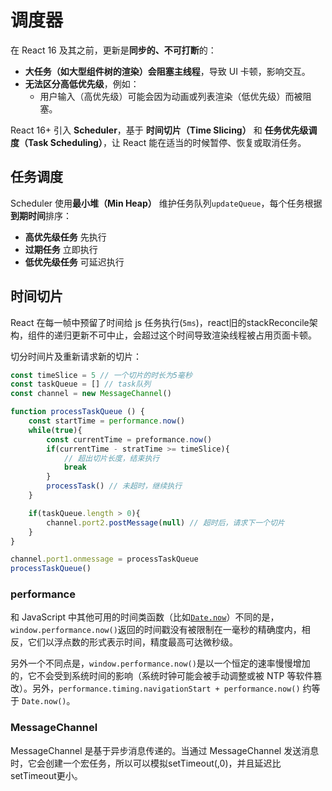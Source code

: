 # 调度器
在 React 16 及其之前，更新是**同步的、不可打断**的：

- **大任务（如大型组件树的渲染）会阻塞主线程**，导致 UI 卡顿，影响交互。
- **无法区分高低优先级**，例如：
	- 用户输入（高优先级）可能会因为动画或列表渲染（低优先级）而被阻塞。

React 16+ 引入 **Scheduler**，基于 **时间切片（Time Slicing）** 和 **任务优先级调度（Task Scheduling）**，让 React 能在适当的时候暂停、恢复或取消任务。

## 任务调度
Scheduler 使用**最小堆（Min Heap）** 维护任务队列`updateQueue`，每个任务根据**到期时间**排序：
- **高优先级任务** 先执行
- **过期任务** 立即执行
- **低优先级任务** 可延迟执行


## 时间切片
React 在每一帧中预留了时间给 js 任务执行(`5ms`)，react旧的stackReconcile架构，组件的递归更新不可中止，会超过这个时间导致渲染线程被占用页面卡顿。

切分时间片及重新请求新的切片：
```javascript
const timeSlice = 5 // 一个切片的时长为5毫秒
const taskQueue = [] // task队列
const channel = new MessageChannel() 

function processTaskQueue () {
	const startTime = performance.now()
	while(true){
		const currentTime = preformance.now()
		if(currentTime - stratTime >= timeSlice){
			// 超出切片长度，结束执行
			break
		}
		processTask() // 未超时，继续执行
	}

	if(taskQueue.length > 0){
		channel.port2.postMessage(null) // 超时后，请求下一个切片
	}
}

channel.port1.onmessage = processTaskQueue
processTaskQueue()
```
### performance
和 JavaScript 中其他可用的时间类函数（比如[`Date.now`](https://developer.mozilla.org/zh-CN/docs/Web/JavaScript/Reference/Global_Objects/Date/now)）不同的是，`window.performance.now()`返回的时间戳没有被限制在一毫秒的精确度内，相反，它们以浮点数的形式表示时间，精度最高可达微秒级。

另外一个不同点是，`window.performance.now()`是以一个恒定的速率慢慢增加的，它不会受到系统时间的影响（系统时钟可能会被手动调整或被 NTP 等软件篡改）。另外，`performance.timing.navigationStart + performance.now()` 约等于 `Date.now()`。

### MessageChannel
MessageChannel 是基于异步消息传递的。当通过 MessageChannel 发送消息时，它会创建一个宏任务，所以可以模拟setTimeout(,0)，并且延迟比setTimeout更小。
